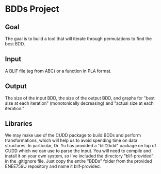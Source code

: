 # BDDs Project
## Goal
The goal is to build a tool that will iterate through permutations to find the best BDD.

## Input
A BLIF file (eg from ABC) or a function in PLA format.

## Output
The size of the input BDD, the size of the output BDD, and graphs for "best size at each iteration" (monotonically decreasing) and "actual size at each iteration."

## Libraries
We may make use of the CUDD package to build BDDs and perform transformations, which will help us to avoid spending time on data structures. In particular, Dr. Yu has provided a "blif2bdd" package on top of CUDD which we can use to parse the input. You will need to compile and install it on your own system, so I've included the directory "blif-provided" in the .gitignore file. Just copy the entire "BDDs" folder from the provided ENEE759U repository and name it blif-provided.